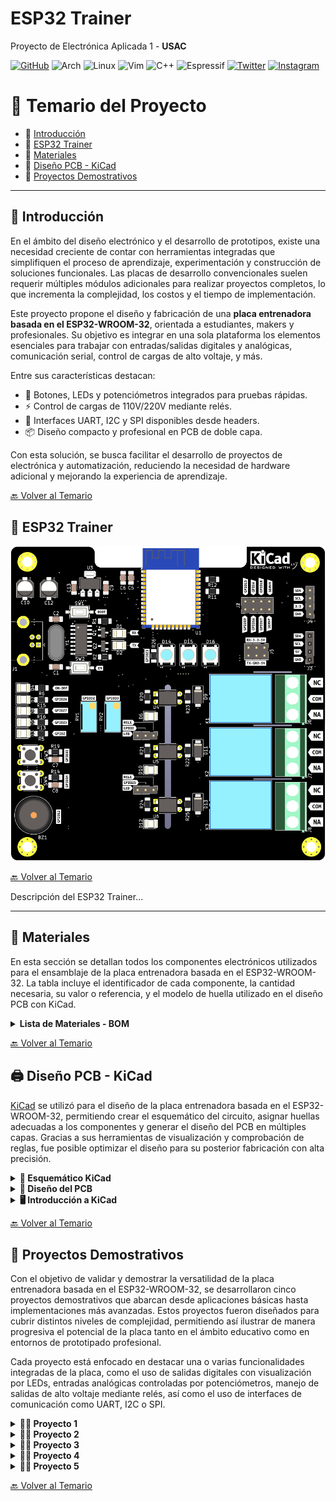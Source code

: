 # ESP32 Trainer
Proyecto de Electrónica Aplicada 1 - **USAC**

[![GitHub](https://img.shields.io/badge/github-%23121011.svg?style=for-the-badge&logo=github&logoColor=white)](https://github.com/EmersonEE) 
![Arch](https://img.shields.io/badge/Arch%20Linux-1793D1?logo=arch-linux&logoColor=fff&style=for-the-badge)
![Linux](https://img.shields.io/badge/Linux-FCC624?style=for-the-badge&logo=linux&logoColor=black)
![Vim](https://img.shields.io/badge/VIM-%2311AB00.svg?style=for-the-badge&logo=vim&logoColor=white)
![C++](https://img.shields.io/badge/c++-%2300599C.svg?style=for-the-badge&logo=c%2B%2B&logoColor=white)
![Espressif](https://img.shields.io/badge/espressif-E7352C.svg?style=for-the-badge&logo=espressif&logoColor=white)
 [![Twitter](https://img.shields.io/badge/Twitter-1DA1F2?style=for-the-badge&logo=twitter&logoColor=white)](https://twitter.com/EmersonPrez15)
[![Instagram](https://img.shields.io/badge/Instagram-%23E4405F.svg?style=for-the-badge&logo=Instagram&logoColor=white)](https://www.instagram.com/emersonperez5202/)


# 📘 Temario del Proyecto

- 🔹 [Introducción](#-introducción)
- 🔹 [ESP32 Trainer](#-esp32-trainer)
- 🔹 [Materiales](#-materiales)
- 🔹 [Diseño PCB - KiCad](#-diseño-pcb---kicad)
- 🔹 [Proyectos Demostrativos](#-proyectos-demostrativos)
<!-- - 🎥 [Video de Funcionamiento](#video-de-funcionamiento) -->

---

## 🧩 Introducción

En el ámbito del diseño electrónico y el desarrollo de prototipos, existe una necesidad creciente de contar con herramientas integradas que simplifiquen el proceso de aprendizaje, experimentación y construcción de soluciones funcionales. Las placas de desarrollo convencionales suelen requerir múltiples módulos adicionales para realizar proyectos completos, lo que incrementa la complejidad, los costos y el tiempo de implementación.

Este proyecto propone el diseño y fabricación de una **placa entrenadora basada en el ESP32-WROOM-32**, orientada a estudiantes, makers y profesionales. Su objetivo es integrar en una sola plataforma los elementos esenciales para trabajar con entradas/salidas digitales y analógicas, comunicación serial, control de cargas de alto voltaje, y más.

Entre sus características destacan:

- 🔘 Botones, LEDs y potenciómetros integrados para pruebas rápidas.
- ⚡ Control de cargas de 110V/220V mediante relés.
- 🔌 Interfaces UART, I2C y SPI disponibles desde headers.
- 📦 Diseño compacto y profesional en PCB de doble capa.

Con esta solución, se busca facilitar el desarrollo de proyectos de electrónica y automatización, reduciendo la necesidad de hardware adicional y mejorando la experiencia de aprendizaje.


[🔙 Volver al Temario](#-temario-del-proyecto)



## 🔌 ESP32 Trainer
![ESP32 Trainer](img/Development_Board_ESP32-V1.0.png)

[🔙 Volver al Temario](#-temario-del-proyecto)

Descripción del ESP32 Trainer...

---

## 🧰 Materiales  

En esta sección se detallan todos los componentes electrónicos utilizados para el ensamblaje de la placa entrenadora basada en el ESP32-WROOM-32. La tabla incluye el identificador de cada componente, la cantidad necesaria, su valor o referencia, y el modelo de huella utilizado en el diseño PCB con KiCad.

<details><summary><b>Lista de Materiales  - BOM</b></summary>

| 🧾 Componente | 🔢 Cantidad | 💡 Valor       | 📐 Huella (KiCad)                                          |
|--------------|-------------|----------------|-------------------------------------------------------------|
| BZ1          | 1           | Buzzer         | Buzzer_12x9.5RM7.6                                          |
| C1, C2       | 2           | 22pF           | C_1206_3216Metric_Pad1.33x1.80mm_HandSolder                 |
| C10, C12     | 2           | 100uF          | CP_Elec_5x5.4                                               |
| C11, C13, C5, C6, C9 | 5   | 100nF          | C_1206_3216Metric_Pad1.33x1.80mm_HandSolder                 |
| C14–C16, C3–C4, C7–C8 | 7 | 0.1uF          | C_1206_3216Metric_Pad1.33x1.80mm_HandSolder                 |
| D1, D10, D7  | 3           | LED Verde      | LED_1210_3225Metric_Pad1.42x2.65mm_HandSolder               |
| D11, D13, D9 | 3           | SS24           | D_SMA                                                       |
| D12, D3, D8  | 3           | LED Azul       | LED_1210_3225Metric_Pad1.42x2.65mm_HandSolder               |
| D14–D16      | 3           | WS2812B        | LED_WS2812B_PLCC4_5.0x5.0mm_P3.2mm                          |
| D2           | 1           | LED Amarillo   | LED_1210_3225Metric_Pad1.42x2.65mm_HandSolder               |
| D4–D6        | 3           | LED Rojo       | LED_1210_3225Metric_Pad1.42x2.65mm_HandSolder               |
| J1           | 1           | USB B          | USB_B_Lumberg_2411_02_Horizontal                            |
| J10, J9      | 2           | —              | PinHeader_1x03_P2.54mm_Vertical                             |
| J2           | 1           | GPIO           | PinHeader_2x04_P2.54mm_Vertical                             |
| J3           | 1           | OLED           | PinSocket_1x04_P2.54mm_Vertical                             |
| J4           | 1           | —              | PinHeader_1x04_P2.54mm_Vertical                             |
| J5           | 1           | —              | PinHeader_2x03_P2.54mm_Vertical                             |
| J6–J8        | 3           | —              | TerminalBlock_Phoenix_MKDS-1,5-3-5.08_1x03_P5.08mm_Horizontal |
| K1–K3        | 3           | —              | Relay_SPDT_SANYOU_SRD_Series_Form_C                         |
| Q1–Q6        | 6           | MMBT3904       | SOT-23                                                      |
| R1, R2, R7, R9, R11, R12 | 6 | 10K         | R_1206_3216Metric_Pad1.30x1.75mm_HandSolder                 |
| R8, R10, R13–R16, R19–R21, R24 | 10 | 470   | R_1206_3216Metric_Pad1.30x1.75mm_HandSolder                 |
| R17, R22–R23, R25 | 4      | 2.2K           | R_1206_3216Metric_Pad1.30x1.75mm_HandSolder                 |
| R18          | 1           | 4.7K           | R_1206_3216Metric_Pad1.30x1.75mm_HandSolder                 |
| R26          | 1           | 220            | R_1206_3216Metric_Pad1.30x1.75mm_HandSolder                 |
| R3, R4       | 2           | 2K             | R_1206_3216Metric_Pad1.30x1.75mm_HandSolder                 |
| R5, R6       | 2           | 1K             | R_1206_3216Metric_Pad1.30x1.75mm_HandSolder                 |
| RV1, RV2     | 2           | 100K Pot       | Potentiometer_Bourns_3296W_Vertical                         |
| SW1, SW2     | 2           | —              | SW_Tactile_SPST_NO_Straight_CK_PTS636Sx25SMTRLFS            |
| SW3, SW4     | 2           | —              | SW_PUSH_6mm                                                 |
| U1           | 1           | ESP32-WROOM-32 | ESP32-WROOM-32                                              |
| U2           | 1           | CH340G         | SOIC-16_3.9x9.9mm_P1.27mm                                   |
| U3           | 1           | AMS1117-3.3    | SOT-223-3_TabPin2                                           |
| U4–U6        | 3           | PC817          | DIP-4_W7.62mm                                               |
| Y1           | 1           | 12MHz          | Crystal_HC49-4H_Vertical                                    |
</details>

[🔙 Volver al Temario](#-temario-del-proyecto)

## 🖨️ Diseño PCB - KiCad

 [KiCad](https://www.kicad.org/) se utilizó para el diseño de la placa entrenadora basada en el ESP32-WROOM-32, permitiendo crear el esquemático del circuito, asignar huellas adecuadas a los componentes y generar el diseño del PCB en múltiples capas. Gracias a sus herramientas de visualización y comprobación de reglas, fue posible optimizar el diseño para su posterior fabricación con alta precisión.


<details><summary><b>📏 Esquemático KiCad</b></summary>

Esquemático diseñado en Kicad, se puede visualizar de forma completa en este enlace [Esquemático](Schematic.pdf)
<div align="center" >
  <p style="text-align:center;"><strong>Power Supply</strong></p>
  <p style="text-align:center;">
    <img src="img/Screenshot_29-abr_11-12-27_21241.png" alt="Power Supply" width="300px">
  </p>
</div>

<div align="center" >
  <p style="text-align:center;"><strong>USB To TTL</strong></p>
  <p style="text-align:center;">
    <img src="img/Screenshot_29-abr_11-15-39_6731.png" alt="USB To TTL" width="300px">
  </p>
</div>

<div align="center" >
  <p style="text-align:center;"><strong>Boot Settings</strong></p>
  <p style="text-align:center;">
    <img src="img/Screenshot_29-abr_11-15-46_17874.png" alt="Boot Settings" width="300px">
  </p>
</div>

<div align="center" >
  <p style="text-align:center;"><strong>INPUT - OUTPUT Digital</strong></p>
  <p style="text-align:center;">
    <img src="img/Screenshot_29-abr_11-16-01_27769.png" alt="INPUT - OUTPUT Digital" width="300px">
  </p>
</div>

<div align="center" >
  <p style="text-align:center;"><strong>ESP32-WROOM</strong></p>
  <p style="text-align:center;">
    <img src="img/Screenshot_29-abr_11-16-37_26432.png" alt="ESP32-WROOM" width="300px">
  </p>
</div>

<div align="center" >
  <p style="text-align:center;"><strong>Analog INPUT</strong></p>
  <p style="text-align:center;">
    <img src="img/Screenshot_29-abr_11-16-47_16721.png" alt="Analog INPUT" width="300px">
  </p>
</div>

<div align="center" >
  <p style="text-align:center;"><strong>LED WS2812B</strong></p>
  <p style="text-align:center;">
    <img src="img/Screenshot_29-abr_11-16-55_10297.png" alt="LED WS2812B" width="300px">
  </p>
</div>

<div align="center" >
  <p style="text-align:center;"><strong>Buzzer</strong></p>
  <p style="text-align:center;">
    <img src="img/Screenshot_29-abr_11-17-11_6193.png" alt="Buzzer" width="300px">
  </p>
</div>

<div align="center" >
  <p style="text-align:center;"><strong>Jumper Selector</strong></p>
  <p style="text-align:center;">
    <img src="img/Screenshot_29-abr_11-17-19_18346.png" alt="Jumper Selector" width="300px">
  </p>
</div>

<div align="center" >
  <p style="text-align:center;"><strong>GPIO - UART</strong></p>
  <p style="text-align:center;">
    <img src="img/Screenshot_29-abr_11-17-29_3332.png" alt="GPIO - UART" width="300px">
  </p>
</div>

<div align="center" >
  <p style="text-align:center;"><strong>OLED I2C</strong></p>
  <p style="text-align:center;">
    <img src="img/Screenshot_29-abr_11-17-57_30038.png" alt="OLED I2C" width="300px">
  </p>
</div>


<div align="center" >
  <p style="text-align:center;"><strong>Rele</strong></p>
  <p style="text-align:center;">
    <img src="img/Screenshot_30-abr_11-07-04_27617.png" alt="OLED I2C" width="300px">
  </p>
</div>


</details>

<details><summary><b>🔌 Diseño del PCB </b></summary>

Diseño de la PCB en dos caras, se puede descargar los archivos para su modificación o su estudio en aca [Descargar archivos del  PCB](Development_Board_ESP32-V1.0/)

<div align="center" >
  <p style="text-align:center;"><strong>Diseño 3D</strong></p>
  <p style="text-align:center;">
    <img src="img/Screenshot_29-abr_11-23-05_24038.png" alt="OLED I2C" width="300px">
  </p>
</div>

<div align="center" >
  <p style="text-align:center;"><strong>Capa TOP</strong></p>
  <p style="text-align:center;">
    <img src="img/Screenshot_29-abr_11-21-08_19663.png" alt="OLED I2C" width="300px">
  </p>
</div>

<div align="center" >
  <p style="text-align:center;"><strong>Capa BUTTON</strong></p>
  <p style="text-align:center;">
    <img src="img/Screenshot_29-abr_11-20-52_12713.png" alt="OLED I2C" width="300px">
  </p>
</div>

<div align="center" >
  <p style="text-align:center;"><strong>Serigrafía</strong></p>
  <p style="text-align:center;">
    <img src="img/Screenshot_29-abr_11-20-41_28882.png" alt="OLED I2C" width="300px">
  </p>
</div>

</details>

<details><summary><b>🖥️ Introducción a KiCad</b></summary>

KiCad es una suite de software libre para el diseño de circuitos electrónicos y la creación de placas de circuito impreso (PCB). Desarrollado originalmente por Jean-Pierre Charras y mantenido actualmente por la comunidad y la Fundación KiCad, es una herramienta poderosa y versátil que compite con soluciones comerciales en la industria electrónica.

[KiCad](https://www.kicad.org/) permite a los diseñadores electrónicos trabajar de forma integral en todo el flujo de desarrollo de hardware, desde la creación de esquemáticos eléctricos hasta la generación de archivos Gerber listos para fabricación. Entre sus principales características destacan:

✏️ Editor de esquemáticos intuitivo, con bibliotecas extensas de componentes.

🧩 Gestor de huellas (footprints) que vincula componentes con sus representaciones físicas en el PCB.

🖨️ Editor de PCB con reglas de diseño personalizables y soporte para múltiples capas.

📷 Visualizador 3D para inspeccionar el diseño de la placa antes de fabricarla.

🔁 Integración con herramientas externas para simulación eléctrica (SPICE) o gestión de proyectos.

Al ser de código abierto y multiplataforma (disponible en Windows, Linux y macOS), KiCad es una opción ideal tanto para estudiantes, makers, como para profesionales del diseño electrónico.

## 📺 Tutoriales KiCad

### Guía para el uso de KiCad #1

[![Guía para el uso de KiCad #1](https://img.youtube.com/vi/d3H3tfU4zBI/0.jpg)](https://youtu.be/d3H3tfU4zBI)

---

### Guía para el uso de KiCad #2

[![Guía para el uso de KiCad #2](https://img.youtube.com/vi/7YaQ3QVPdN0/0.jpg)](https://youtu.be/7YaQ3QVPdN0)

</details>

[🔙 Volver al Temario](#-temario-del-proyecto)

## 🧪 Proyectos Demostrativos

Con el objetivo de validar y demostrar la versatilidad de la placa entrenadora basada en el ESP32-WROOM-32, se desarrollaron cinco proyectos demostrativos que abarcan desde aplicaciones básicas hasta implementaciones más avanzadas. Estos proyectos fueron diseñados para cubrir distintos niveles de complejidad, permitiendo así ilustrar de manera progresiva el potencial de la placa tanto en el ámbito educativo como en entornos de prototipado profesional.

Cada proyecto está enfocado en destacar una o varias funcionalidades integradas de la placa, como el uso de salidas digitales con visualización por LEDs, entradas analógicas controladas por potenciómetros, manejo de salidas de alto voltaje mediante relés, así como el uso de interfaces de comunicación como UART, I2C o SPI.


<details><summary><b>🔌💡 Proyecto 1 </b></summary>

## Proyecto: Control de Intensidad de LED con Clases Personalizadas

Este proyecto implementa un sistema modular en Arduino para el **control de un LED** utilizando clases personalizadas en C++.

### Características principales:

- **Clase `LED`**: Permite controlar un LED conectado a un pin digital o PWM. Soporta funciones como encendido, apagado, parpadeo y control de brillo mediante modulación por ancho de pulso (PWM).
- **Clase `PWM`**: Facilita la lectura de entradas analógicas y entrega los valores en diferentes formatos: raw, mapeado (0-255) y en voltios.
- En la función `setup()`, se configura un LED en el pin 2 en modo PWM.
- En el `loop()`, la intensidad del LED se ajusta dinámicamente según la lectura analógica del pin 32.

Este proyecto demuestra cómo estructurar el código de forma reutilizable y orientada a objetos para controlar hardware de forma más eficiente.



🔗 [Ver código del Proyecto 1](/Codigos%20Proyectos/Proyecto_1/)

</details>


<details><summary><b>🔌💡 Proyecto 2 </b></summary>

## Proyecto: Detección de Movimiento y Control Remoto vía Telegram

Este proyecto implementa un sistema de monitoreo basado en **ESP32** que permite detectar movimiento mediante un sensor **PIR** y enviar notificaciones en tiempo real a un usuario específico a través de un bot de **Telegram**.

### Características principales:

- **Detección de movimiento**: El sensor PIR detecta presencia o movimiento en el entorno.
- **Notificación instantánea**: Cuando se detecta movimiento, el ESP32 envía un mensaje automáticamente al usuario mediante Telegram.
- **Control remoto**: El usuario puede encender o apagar un **LED** conectado al ESP32 enviando comandos personalizados al bot.
- **Interacción segura y directa**: Solo el usuario autorizado puede comunicarse con el bot para recibir alertas o enviar comandos.
- **Aplicación práctica**: Ideal para sistemas de vigilancia, alarmas domésticas o control remoto básico mediante mensajería.

🔗 [Ver código del Proyecto 2](/Codigos%20Proyectos/Proyecto_2/)


</details>


<details><summary><b>🔌💡 Proyecto 3 </b></summary>

## Proyecto: Control de Focos con ESP32 y ESP RainMaker

Este proyecto utiliza un ESP32 para controlar tres focos a través de la plataforma **ESP RainMaker**, permitiendo el encendido y apagado mediante comandos de voz e integración con asistentes virtuales.

### Características principales:

- **Control inteligente**: Tres relés controlan los focos conectados a los pines **25**, **2** y **14**.
- **Dispositivos virtuales**: Se crean tres dispositivos en la nube:
  - `Foco Sala`
  - `Foco Comedor`
  - `Foco Cuarto`
- **Comandos de voz**: Compatible con asistentes virtuales mediante ESP RainMaker.
- **Aprovisionamiento BLE**: Permite la configuración inicial de red Wi-Fi mediante Bluetooth.
- **Callback personalizado**: Al recibir una orden desde RainMaker, el estado del relé correspondiente se actualiza.
- **Actualización OTA**: Soporte para actualizaciones de firmware a distancia.
- **Servicios integrados**:
  - Zona horaria
  - Programación de tareas
- **Indicadores y botones**:
  - LED indica conexión Wi-Fi activa.
  - Botón en el pin **0** permite:
    - Restablecer Wi-Fi (pulsación breve)
    - Restablecer de fábrica (pulsación prolongada)

Este proyecto es ideal para aplicaciones de automatización del hogar, demostrando la capacidad de la placa para integrarse con servicios en la nube y control por voz.


🔗 [Ver código del Proyecto 3](/Codigos%20Proyectos/Proyecto_3/)
</details>


<details><summary><b>🔌💡 Proyecto 4 </b></summary>


</details>

<details><summary><b>🔌💡 Proyecto 5 </b></summary>


</details>

[🔙 Volver al Temario](#-temario-del-proyecto)

